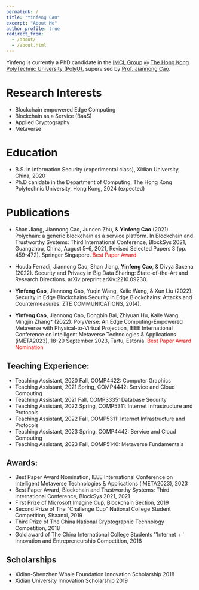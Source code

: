 ```yaml
---
permalink: /
title: "Yinfeng CAO"
excerpt: "About Me"
author_profile: true
redirect_from: 
  - /about/
  - /about.html
---
```


Yinfeng is currently a PhD candidate in the <a href="https://www4.comp.polyu.edu.hk/~labimcl/index.html" target="_blank">IMCL Group</a> @ <a href="https://www.polyu.edu.hk/" target="_blank">The Hong Kong PolyTechnic University (PolyU)</a>, supervised by <a href="https://www4.comp.polyu.edu.hk/~csjcao/" target="_blank">Prof. Jiannong Cao</a>. 


Research Interests
======
* Blockchain empowered Edge Computing
* Blockchain as a Service (BaaS)
* Applied Cryptography
* Metaverse

Education
======
* B.S. in Information Security (experimental class), Xidian University, China, 2020
* Ph.D canidate in the Department of Computing, The Hong Kong Polytechnic University, Hong Kong, 2024 (expected)

Publications
======
* Shan Jiang, Jiannong Cao, Juncen Zhu, & **Yinfeng Cao** (2021). Polychain: a generic blockchain as a service platform. In Blockchain and Trustworthy Systems: Third International Conference, BlockSys 2021, Guangzhou, China, August 5–6, 2021, Revised Selected Papers 3 (pp. 459-472). Springer Singapore. <span style="color:red"> Best Paper Award </span>

* Houda Ferradi, Jiannong Cao, Shan Jiang, **Yinfeng Cao**, & Divya Saxena (2022). Security and Privacy in Big Data Sharing: State-of-the-Art and Research Directions. arXiv preprint arXiv:2210.09230.

* **Yinfeng Cao**, Jiannong Cao, Yuqin Wang, Kaile Wang, & Xun Liu (2022). Security in Edge Blockchains Security in Edge Blockchains: Attacks and Countermeasures. ZTE COMMUNICATIONS, 20(4).

* **Yinfeng Cao**, Jiannong Cao, Dongbin Bai, Zhiyuan Hu, Kaile Wang, Mingjin Zhang* (2022). PolyVerse: An Edge Computing-Empowered Metaverse with Physical-to-Virtual Projection, IEEE International Conference on Intelligent Metaverse Technologies & Applications (iMETA2023), 18-20 September 2023, Tartu, Estonia. <span style="color:red"> Best Paper Award Nomination</span>


## Teaching Experience:
* Teaching Assistant, 2020 Fall, COMP4422: Computer Graphics
* Teaching Assistant, 2021 Spring, COMP4442: Service and Cloud Computing
* Teaching Assistant, 2021 Fall, COMP3335: Database Security
* Teaching Assistant, 2022 Spring, COMP5311: Internet Infrastructure and Protocols
* Teaching Assistant, 2022 Fall, COMP5311: Internet Infrastructure and Protocols
* Teaching Assistant, 2023 Spring, COMP4442: Service and Cloud Computing
* Teaching Assistant, 2023 Fall, COMP5140: Metaverse Fundamentals

## Awards:
* Best Paper Award Nomination, IEEE International Conference on Intelligent Metaverse Technologies & Applications (iMETA2023), 2023
* Best Paper Award, Blockchain and Trustworthy Systems: Third International Conference, BlockSys 2021, 2021
* First Prize of Microsoft Imagine Cup, Blockchain Section, 2019
* Second Prize of The "Challenge Cup" National College Student Competition, Shaanxi, 2019
* Third Prize of The China National Cryptographic Technology Competition, 2018
* Gold award of The China International College Students ''Internet + ' Innovation and Entrepreneurship Competition, 2018

## Scholarships
* Xidian-Shenzhen Whale Foundation Innovation Scholarship 2018
* Xidian University Innovation Scholarship 2019
